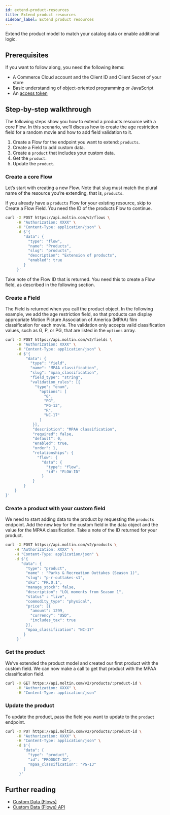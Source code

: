 ```yaml
---
id: extend-product-resources
title: Extend product resources
sidebar_label: Extend product resources
---
```


Extend the product model to match your catalog data or enable additional logic.

## Prerequisites

If you want to follow along, you need the following items:

- A Commerce Cloud account and the Client ID and Client Secret of your store
- Basic understanding of object-oriented programming or JavaScript
- An [access token](get-access-token.md)

## Step-by-step walkthrough

The following steps show you how to extend a products resource with a core Flow. In this scenario, weʼll discuss how to create the age restriction field for a random movie and how to add field validation to it.

1. Create a Flow for the endpoint you want to extend: `products`.
2. Create a Field to add custom data.
3. Create a `product` that includes your custom data.
4. Get the `product`.
5. Update the `product`.

### Create a core Flow

Letʼs start with creating a new Flow. Note that slug must match the plural name of the resource youʼre extending, that is, `products`.

If you already have a `products` Flow for your existing resource, skip to Create a Flow Field. You need the ID of the products Flow to continue.

```sh
curl -X POST https://api.moltin.com/v2/flows \
     -H "Authorization: XXXX" \
     -H "Content-Type: application/json" \
     -d $'{
        "data": {
          "type": "flow",
          "name": "Products",
          "slug": "products",
          "description": "Extension of products",
          "enabled": true
        }
     }'
```

Take note of the Flow ID that is returned. You need this to create a Flow field, as described in the following section.

### Create a Field

The Field is returned when you call the product object. In the following example, we add the age restriction field, so that products can display appropriate Motion Picture Association of America (MPAA) film classification for each movie. The validation only accepts valid classification values, such as G, P, or PG, that are listed in the `options` array.

```sh
curl -X POST https://api.moltin.com/v2/fields \
     -H "Authorization: XXXX" \
     -H "Content-Type: application/json" \
     -d $'{
         "data": {
           "type": "field",
           "name": "MPAA classification",
           "slug": "mpaa_classification",
           "field_type": "string",
           "validation_rules": [{
             "type": "enum",
               "options": [
                 "G",
                 "PG",
                 "PG-13",
                 "R",
                 "NC-17"
               ]
            }],
            "description": "MPAA classification",
            "required": false,
            "default": 0,
            "enabled": true,
            "order": 1,
            "relationships": {
              "flow": {
                "data": {
                  "type": "flow",
                  "id": "FLOW-ID"
                }
            }
        }
    }
}'
```

### Create a product with your custom field

We need to start adding data to the product by requesting the `products` endpoint. Add the new key for the custom field in the data object and the value for the MPAA classification. Take a note of the ID returned for your product.

```sh
curl -X POST https://api.moltin.com/v2/products \
    -H "Authorization: XXXX" \
    -H "Content-Type: application/json" \
    -d $'{
       "data": {
         "type": "product",
         "name" : "Parks & Recreation Outtakes (Season 1)",
         "slug": "p-r-outtakes-s1",
         "sku": "PR.O.1",
         "manage_stock": false,
         "description": "LOL moments from Season 1",
         "status" : "live",
         "commodity_type": "physical",
         "price": [{
           "amount": 1299,
           "currency": "USD",
           "includes_tax": true
         }],
         "mpaa_classification": "NC-17"
        }
     }'
```

### Get the product

Weʼve extended the product model and created our first product with the custom field. We can now make a call to get that product with the MPAA classification field.

```sh
curl -X GET https://api.moltin.com/v2/products/:product-id \
     -H "Authorization: XXXX" \
     -H "Content-Type: application/json"
```

### Update the product

To update the product, pass the field you want to update to the `product` endpoint.

```sh
curl -X PUT https://api.moltin.com/v2/products/:product-id \
     -H "Authorization: XXXX" \
     -H "Content-Type: application/json" \
     -d $'{
        "data": {
          "type": "product",
          "id": "PRODUCT-ID",
          "mpaa_classification": "PG-13"
        }
      }'
```

## Further reading

- [Custom Data (Flows)](../../concepts/custom-data-flows.md)
- [Custom Data (Flows) API](../../api/advanced/custom-data/index.md)
